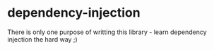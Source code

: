 dependency-injection
====================

There is only one purpose of writting this library - learn dependency injection the hard way ;)